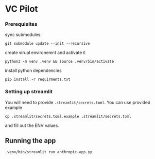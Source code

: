 # VC Pilot

### Prerequisites

sync submodules

```
git submodule update --init --recursive
```

create virual environemnt and activate it

```
python3 -m venv .venv && source .venv/bin/activate
```

install python dependencies 

```
pip install -r requirments.txt
```

### Setting up streamlit 

You will need to provide `.streamlit/secrets.toml`. You can use provided example

```
cp .streamlit/secrets.toml.example .streamlit/secrets.toml
```

and fill out the ENV values.

## Running the app

```
.venv/bin/streamlit run anthropic-app.py
```